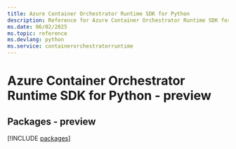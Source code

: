 ```yaml
---
title: Azure Container Orchestrator Runtime SDK for Python
description: Reference for Azure Container Orchestrator Runtime SDK for Python
ms.date: 06/02/2025
ms.topic: reference
ms.devlang: python
ms.service: containerorchestratorruntime
---
```

# Azure Container Orchestrator Runtime SDK for Python - preview
## Packages - preview
[!INCLUDE [packages](container-orchestrator-runtime-index.md)]
